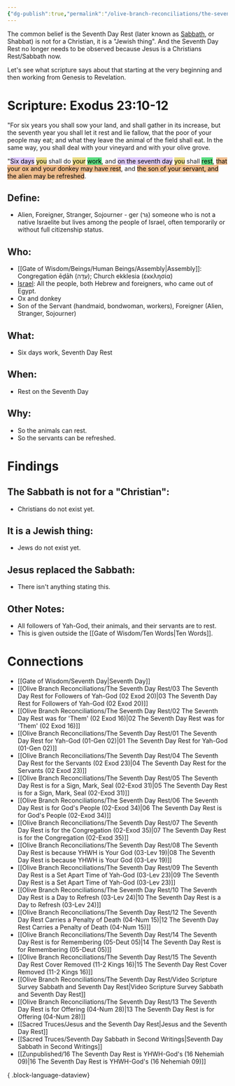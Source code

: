 ```yaml
---
{"dg-publish":true,"permalink":"/olive-branch-reconciliations/the-seventh-day-rest/04-the-seventh-day-rest-for-the-servants-02-exod-23/","tags":["#OliveBranch","#Sabbath","#SeventhDayRest","S"]}
---
```


The common belief is the Seventh Day Rest (later known as [Sabbath](https://ceasefiremoments.netlify.app/gate-of-wisdom/appointed-time/sabbath/), or Shabbat) is not for a Christian, it is a "Jewish thing". And the Seventh Day Rest no longer needs to be observed because Jesus is a Christians Rest/Sabbath now.

Let's see what scripture says about that starting at the very beginning and then working from Genesis to Revelation.

# Scripture: Exodus 23:10-12

"For six years you shall sow your land, and shall gather in its increase, but the seventh year you shall let it rest and lie fallow, that the poor of your people may eat; and what they leave the animal of the field shall eat. In the same way, you shall deal with your vineyard and with your olive grove. 

"<mark style="background: #D2B3FFA6;">Six days</mark> <mark style="background: #E0CC4BA6;">you</mark> shall do <mark style="background: #E0CC4BA6;">your</mark> <mark style="background: #04CD3EA6;">work</mark>, and <mark style="background: #D2B3FFA6;">on the seventh day</mark> <mark style="background: #E0CC4BA6;">you</mark> shall <mark style="background: #04CD3EA6;">rest</mark>, <mark style="background: #EB9E57A6;">that your ox and your donkey may have rest</mark>, and <mark style="background: #EB9E57A6;">the son of your servant, and the alien may be refreshed</mark>. 

## **Define**:

- Alien, Foreigner, Stranger, Sojourner - ger (גֵּר) someone who is not a native Israelite but lives among the people of Israel, often temporarily or without full citizenship status.

## **Who**:

- [[Gate of Wisdom/Beings/Human Beings/Assembly\|Assembly]]: Congregation ēḏāh (עֵדָה); Church ekklesia (ἐκκλησία)
- [Israel](https://ceasefiremoments.netlify.app/gate-of-wisdom/beings/human-beings/israel/): All the people, both Hebrew and foreigners, who came out of Egypt.
- Ox and donkey
- Son of the Servant (handmaid, bondwoman, workers), Foreigner (Alien, Stranger, Sojourner)

## **What**:

- Six days work, Seventh Day Rest

## **When**:

- Rest on the Seventh Day

## **Why**:

- So the animals can rest.
- So the servants can be refreshed.

# Findings

## The Sabbath is not for a "Christian":

- Christians do not exist yet.

## It is a Jewish thing:

- Jews do not exist yet.

## Jesus replaced the Sabbath:

- There isn't anything stating this.

## Other Notes:

- All followers of Yah-God, their animals, and their servants are to rest.
- This is given outside the [[Gate of Wisdom/Ten Words\|Ten Words]].

# Connections



- [[Gate of Wisdom/Seventh Day\|Seventh Day]]
- [[Olive Branch Reconciliations/The Seventh Day Rest/03 The Seventh Day Rest for Followers of Yah-God (02 Exod 20)\|03 The Seventh Day Rest for Followers of Yah-God (02 Exod 20)]]
- [[Olive Branch Reconciliations/The Seventh Day Rest/02 The Seventh Day Rest was for 'Them' (02 Exod 16)\|02 The Seventh Day Rest was for 'Them' (02 Exod 16)]]
- [[Olive Branch Reconciliations/The Seventh Day Rest/01 The Seventh Day Rest for Yah-God (01-Gen 02)\|01 The Seventh Day Rest for Yah-God (01-Gen 02)]]
- [[Olive Branch Reconciliations/The Seventh Day Rest/04 The Seventh Day Rest for the Servants (02 Exod 23)\|04 The Seventh Day Rest for the Servants (02 Exod 23)]]
- [[Olive Branch Reconciliations/The Seventh Day Rest/05 The Seventh Day Rest is for a Sign, Mark, Seal (02-Exod 31)\|05 The Seventh Day Rest is for a Sign, Mark, Seal (02-Exod 31)]]
- [[Olive Branch Reconciliations/The Seventh Day Rest/06 The Seventh Day Rest is for God's People (02-Exod 34)\|06 The Seventh Day Rest is for God's People (02-Exod 34)]]
- [[Olive Branch Reconciliations/The Seventh Day Rest/07 The Seventh Day Rest is for the Congregation (02-Exod 35)\|07 The Seventh Day Rest is for the Congregation (02-Exod 35)]]
- [[Olive Branch Reconciliations/The Seventh Day Rest/08 The Seventh Day Rest is because YHWH is Your God (03-Lev 19)\|08 The Seventh Day Rest is because YHWH is Your God (03-Lev 19)]]
- [[Olive Branch Reconciliations/The Seventh Day Rest/09 The Seventh Day Rest is a Set Apart Time of Yah-God (03-Lev 23)\|09 The Seventh Day Rest is a Set Apart Time of Yah-God (03-Lev 23)]]
- [[Olive Branch Reconciliations/The Seventh Day Rest/10 The Seventh Day Rest is a Day to Refresh (03-Lev 24)\|10 The Seventh Day Rest is a Day to Refresh (03-Lev 24)]]
- [[Olive Branch Reconciliations/The Seventh Day Rest/12 The Seventh Day Rest Carries a Penalty of Death (04-Num 15)\|12 The Seventh Day Rest Carries a Penalty of Death (04-Num 15)]]
- [[Olive Branch Reconciliations/The Seventh Day Rest/14 The Seventh Day Rest is for Remembering (05-Deut 05)\|14 The Seventh Day Rest is for Remembering (05-Deut 05)]]
- [[Olive Branch Reconciliations/The Seventh Day Rest/15 The Seventh Day Rest Cover Removed (11-2 Kings 16)\|15 The Seventh Day Rest Cover Removed (11-2 Kings 16)]]
- [[Olive Branch Reconciliations/The Seventh Day Rest/Video Scripture Survey Sabbath and Seventh Day Rest\|Video Scripture Survey Sabbath and Seventh Day Rest]]
- [[Olive Branch Reconciliations/The Seventh Day Rest/13 The Seventh Day Rest is for Offering (04-Num 28)\|13 The Seventh Day Rest is for Offering (04-Num 28)]]
- [[Sacred Truces/Jesus and the Seventh Day Rest\|Jesus and the Seventh Day Rest]]
- [[Sacred Truces/Seventh Day Sabbath in Second Writings\|Seventh Day Sabbath in Second Writings]]
- [[Zunpublished/16 The Seventh Day Rest is YHWH-God's (16 Nehemiah 09)\|16 The Seventh Day Rest is YHWH-God's (16 Nehemiah 09)]]

{ .block-language-dataview}

